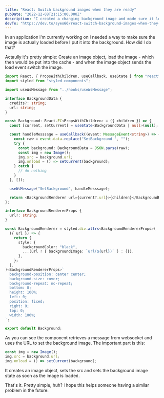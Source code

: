 ```yaml
---
title: "React: Switch background images when they are ready"
pubDate: "2022-12-08T21:15:00.000Z"
description: "I created a changing background image and made sure it loads before displayed."
devTo: "https://dev.to/syeo66/react-switch-background-images-when-they-are-ready-896"
---
```


In an application I'm currently working on I needed a way to make sure the image is actually loaded before I put it into the background. How did I do that?

Actaully it's pretty simple: Create an image object, load the image - which then would be put into the cache - and when the image object sends the load event switch the image.

```typescript
import React, { PropsWithChildren, useCallback, useState } from "react";
import styled from "styled-components";

import useWsMessage from "../hooks/useWsMessage";

interface BackgroundData {
  credits?: string;
  url: string;
}

const Background: React.FC<PropsWithChildren> = ({ children }) => {
  const [current, setCurrent] = useState<BackgroundData | null>(null);

  const handleMesssage = useCallback((event: MessageEvent<string>) => {
    const raw = event.data.replace("SetBackground ", "");
    try {
      const background: BackgroundData = JSON.parse(raw);
      const img = new Image();
      img.src = background.url;
      img.onload = () => setCurrent(background);
    } catch {
      // do nothing
    }
  }, []);

  useWsMessage("SetBackground", handleMesssage);

  return <BackgroundRenderer url={current?.url}>{children}</BackgroundRenderer>;
};

interface BackgroundRendererProps {
  url?: string;
}

const BackgroundRenderer = styled.div.attrs<BackgroundRendererProps>(
  ({ url }) => {
    return {
      style: {
        backgroundColor: "black",
        ...(url ? { backgroundImage: `url(${url})` } : {}),
      },
    };
  },
)<BackgroundRendererProps>`
  background-position: center center;
  background-size: cover;
  background-repeat: no-repeat;
  bottom: 0;
  height: 100%;
  left: 0;
  position: fixed;
  right: 0;
  top: 0;
  width: 100%;
`;

export default Background;
```

As you can see the component retrieves a message from websocket and uses the URL to set the background image. The important part is this:

```typescript
const img = new Image();
img.src = background.url;
img.onload = () => setCurrent(background);
```

It creates an image object, sets the src and sets the background image state as soon as the image is loaded.

That's it. Pretty simple, huh? I hope this helps someone having a similar problem in the future.
